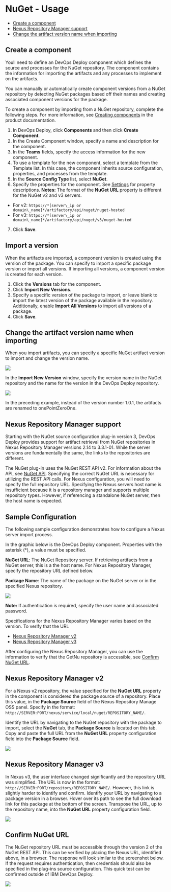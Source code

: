 
# NuGet - Usage


* [Create a component](#create-a-component)
* [Nexus Repository Manager support](#nexus-repository-manager-support)
* [Change the artifact version name when importing](#change-the-artifact-version-name-when-importing)


## Create a component



Youll need to define an DevOps Deploy component which defines the source and processes for the NuGet repository. The component contains the information for importing the artifacts and any processes to implement on the artifacts.

You can manually or automatically create component versions from a NuGet repository by detecting NuGet packages based off their names and creating associated component versions for the package.

To create a component by importing from a NuGet repository, complete the following steps. For more information, see [Creating components](http://www-01.ibm.com/support/knowledgecenter/SS4GSP_7.0.2/com.ibm.udeploy.doc/topics/comp_create.html "Creating components") in the product documentation.

1. In DevOps Deploy, click **Components** and then click **Create Component**.
2. In the Create Component window, specify a name and description for the component.
3. In the **Teams** fields, specify the access information for the new component.
4. To use a template for the new component, select a template from the Template list. In this case, the component inherits source configuration, properties, and processes from the template.
5. In the **Source Config Type** list, select **NuGet**.
6. Specify the properties for the component. See [Settings](#settings) for property descriptions. **Notes:** The format of the **NuGet URL** property is different for the NuGet v2 and v3 servers.
* For v2: `https://*[server\_ip or domain\_name]*/artifactory/api/nuget/nuget-hosted`
* For v3: `https://*[server\_ip or domain\_name]*/artifactory/api/nuget/v3/nuget-hosted`
7. Click **Save**.

## Import a version

When the artifacts are imported, a component version is created using the version of the package. You can specify to import a specific package version or import all versions. If importing all versions, a component version is created for each version.

1. Click the **Versions** tab for the component.
2. Click **Import New Versions**.
3. Specify a specific version of the package to import, or leave blank to import the latest version of the package available in the repository. Additionally, enable **Import All Versions** to import all versions of a package.
4. Click **Save**.


## Change the artifact version name when importing



When you import artifacts, you can specify a specific NuGet artifact version to import and change the version name.

[![](media/nuget_import.jpg)](media/nuget_import.jpg)

In the **Import New Version** window, specify the version name in the NuGet repository and the name for the version in the DevOps Deploy repository.

[![](media/nuget_newversion.jpg)](media/nuget_newversion.jpg)

In the preceding example, instead of the version number 1.0.1, the artifacts are renamed to onePointZeroOne.


## Nexus Repository Manager support



Starting with the NuGet source configuration plug-in version 3, DevOps Deploy provides support for artifact retrieval from NuGet repositories in Nexus Repository Manager versions 2.14 to 3.3.1-01. While the server versions are fundamentally the same, the links to the repositories are different.

The NuGet plug-in uses the NuGet REST API v2. For information about the API, see [NuGet API](https://docs.microsoft.com/en-us/nuget/api/overview). Specifying the correct NuGet URL is necessary for utilizing the REST API calls. For Nexus configuration, you will need to specify the full repository URL. Specifying the Nexus servers host name is insufficient because it is a repository manager and supports multiple repository types. However, if referencing a standalone NuGet server, then the host name is expected.

## Sample Configuration

The following sample configuration demonstrates how to configure a Nexus server import process.

In the graphic below is the DevOps Deploy component. Properties with the asterisk (\*), a value must be specified.

**NuGet URL**: The NuGet Repository server. If retrieving artifacts from a NuGet server, this is a the host name. For Nexus Repository Manager, specify the repository URL defined below.

**Package Name**: The name of the package on the NuGet server or in the specified Nexus repository.

[![](media/config.png)](media/config.png)

**Note:** If authentication is required, specify the user name and associated password.

Specifications for the Nexus Repository Manager varies based on the version. To verify that the URL

* [Nexus Repository Manager v2](#nrmv2)
* [Nexus Repository Manager v3](#nrmv3)

After configuring the Nexus Repository Manager, you can use the information to verify that the GetNu repository is accessible, see [Confirm NuGet URL](#id=confirm).

## Nexus Repository Manager v2

For a Nexus v2 repository, the value specified for the **NuGet URL** property in the component is considered the package source of a repository. Place this value, in the **Package Source** field of the Nexus Repository Manage OSS panel. Specify in the format: `http://SERVER:PORT/nexus/service/local/nuget/REPOSITORY_NAME/`.

Identify the URL by navigating to the NuGet repository with the package to import, select the **NuGet** tab, the **Package Source** is located on this tab. Copy and paste the full URL from the **NuGet URL** property configuration field into the **Package Source** field.

[![](media/2.png)](media/2.png)

## Nexus Repository Manager v3

In Nexus v3, the user interface changed significantly and the repository URL was simplified. The URL is now in the format: `http://SERVER:PORT/repository/REPOSITORY_NAME/`. However, this link is slightly harder to identify and confirm. Identify your URL by navigating to a package version in a browser. Hover over its path to see the full download link for this package at the bottom of the screen. Transpose the URL, up to the repository name, into the **NuGet URL** property configuration field.

[![](media/3.png)](media/3.png)

## Confirm NuGet URL

The NuGet repository URL must be accessible through the version 2 of the NuGet REST API. This can be verified by placing the Nexus URL, identified above, in a browser. The response will look similar to the screenshot below. If the request requires authentication, then credentials should also be specified in the plug-ins source configuration. This quick test can be confirmed outside of IBM DevOps Deploy.

[![](media/capture.png)](media/capture.png)

